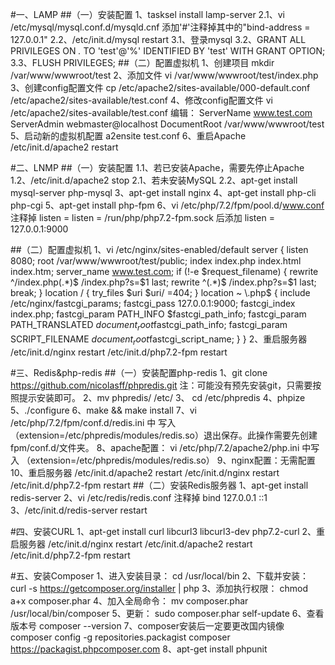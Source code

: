 #一、LAMP
##（一）安装配置
    1、tasksel install lamp-server
    2.1、vi /etc/mysql/mysql.conf.d/mysqld.cnf 添加'#'注释掉其中的"bind-address = 127.0.0.1"
    2.2、/etc/init.d/mysql restart
    3.1、登录mysql
    3.2、GRANT ALL PRIVILEGES ON *.* TO 'test'@'%' IDENTIFIED BY 'test' WITH GRANT OPTION;
    3.3、FLUSH PRIVILEGES;
##（二）配置虚拟机
    1、创建项目
    mkdir /var/www/wwwroot/test
    2、添加文件
    vi /var/www/wwwroot/test/index.php
    3、创建config配置文件
    cp /etc/apache2/sites-available/000-default.conf /etc/apache2/sites-available/test.conf
    4、修改config配置文件
    vi /etc/apache2/sites-available/test.conf 编辑： 
    ServerName www.test.com
    ServerAdmin webmaster@localhost
    DocumentRoot /var/www/wwwroot/test
    5、启动新的虚拟机配置
    a2ensite test.conf
    6、重启Apache
    /etc/init.d/apache2 restart

#二、LNMP
##（一）安装配置
    1.1、若已安装Apache，需要先停止Apache
    1.2、/etc/init.d/apache2 stop
    2.1、若未安装MySQL
    2.2、apt-get install mysql-server php-mysql
    3、apt-get install nginx
    4、apt-get install php-cli php-cgi
    5、apt-get install php-fpm
    6、vi /etc/php/7.2/fpm/pool.d/www.conf
    注释掉 listen = listen = /run/php/php7.2-fpm.sock
    后添加 listen = 127.0.0.1:9000

##（二）配置虚拟机
    1、vi /etc/nginx/sites-enabled/default
    server {
        listen 8080;
        root /var/www/wwwroot/test/public;
        index index.php index.html index.htm;
        server_name www.test.com;
        if (!-e $request_filename) {
            rewrite ^/index.php(.*)$ /index.php?s=$1 last;
            rewrite ^(.*)$ /index.php?s=$1 last;
            break;
        }
        location / {
            try_files $uri $uri/ =404;
        }
        location ~ \.php$ {
            include /etc/nginx/fastcgi_params;
            fastcgi_pass 127.0.0.1:9000;
            fastcgi_index index.php;
            fastcgi_param PATH_INFO       $fastcgi_path_info;
            fastcgi_param PATH_TRANSLATED $document_root$fastcgi_path_info;
            fastcgi_param SCRIPT_FILENAME $document_root$fastcgi_script_name;
        }
    }
    2、重启服务器
    /etc/init.d/nginx restart
    /etc/init.d/php7.2-fpm restart

#三、Redis&php-redis
##（一）安装配置php-redis
    1、git clone https://github.com/nicolasff/phpredis.git
         注：可能没有预先安装git，只需要按照提示安装即可。
    2、mv phpredis/ /etc/
    3、 cd /etc/phpredis
    4、phpize
    5、./configure
    6、make && make install
    7、vi /etc/php/7.2/fpm/conf.d/redis.ini  中 写入（extension=/etc/phpredis/modules/redis.so）退出保存。此操作需要先创建fpm/conf.d/文件夹。
    8、apache配置：
    vi /etc/php/7.2/apache2/php.ini 中写入 （extension=/etc/phpredis/modules/redis.so）
    9、nginx配置：无需配置
    10、重启服务器
     /etc/init.d/apache2 restart 
    /etc/init.d/nginx restart
    /etc/init.d/php7.2-fpm restart
##（二）安装Redis服务器
    1、apt-get install redis-server
    2、vi /etc/redis/redis.conf  注释掉 bind 127.0.0.1 ::1
    3、/etc/init.d/redis-server restart

#四、安装CURL
    1、apt-get install curl libcurl3 libcurl3-dev php7.2-curl
    2、重启服务器
    /etc/init.d/nginx restart
    /etc/init.d/apache2 restart
    /etc/init.d/php7.2-fpm restart

#五、安装Composer
    1、进入安装目录：
    cd /usr/local/bin
    2、下载并安装：
    curl -s https://getcomposer.org/installer | php
    3、添加执行权限：
    chmod a+x composer.phar
    4、加入全局命令：
    mv composer.phar /usr/local/bin/composer
    5、更新：
    sudo composer.phar self-update
    6、查看版本号
    composer --version
    7、composer安装后一定要更改国内镜像
    composer config -g repositories.packagist composer https://packagist.phpcomposer.com
    8、apt-get install phpunit